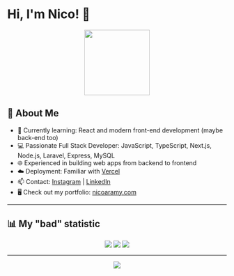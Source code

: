 # Hi, I'm Nico! 👋

<p align="center">
  <img src="https://media.giphy.com/media/L8K62iTDkzGX6/giphy.gif" width="150"/>
</p>

## 🚀 About Me
- 🌱 Currently learning: React and modern front-end development (maybe back-end too)
- 💻 Passionate Full Stack Developer: JavaScript, TypeScript, Next.js, Node.js, Laravel, Express, MySQL
- 🌐 Experienced in building web apps from backend to frontend
- ☁️ Deployment: Familiar with [Vercel](vercel.com)
- 📫 Contact: [Instagram](https://instagram.com/nico_aramy) | [LinkedIn](https://linkedin.com/in/nico-aramy)
- 🖥️ Check out my portfolio: [nicoaramy.com](https://nicoaramy.com)

---

## 📊 My "bad" statistic
<p align="center">
  <img src="https://github-readme-stats.vercel.app/api?username=naikoo-cmd&show_icons=true&theme=radical&hide=prs,issues" />
<img src="https://github-readme-stats.vercel.app/api/top-langs/?username=naikoo-cmd&layout=compact&theme=radical&cache_seconds=4000" />
  <img src="https://streak-stats.demolab.com?user=naikoo-cmd&theme=radical" />
</p>

---

<p align="center">
  <img src="https://readme-typing-svg.herokuapp.com?font=Fira+Code&duration=4000&pause=500&color=F70000&center=true&vCenter=true&width=435&lines=Welcome+to+my+GitHub!;Let%27s+collaborate+and+build+something+awesome!" />
</p>
